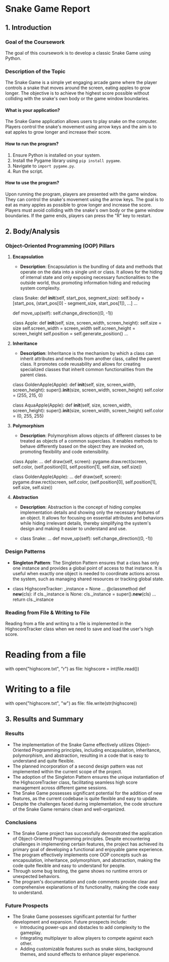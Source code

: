 # Snake Game Report

## 1. Introduction

### Goal of the Coursework

The goal of this coursework is to develop a classic Snake Game using Python.

### Description of the Topic

The Snake Game is a simple yet engaging arcade game where the player controls a snake that moves around the screen, eating apples to grow longer. The objective is to achieve the highest score possible without colliding with the snake's own body or the game window boundaries.

#### What is your application?

The Snake Game application allows users to play snake on the computer. Players control the snake's movement using arrow keys and the aim is to eat apples to grow longer and increase their score.

#### How to run the program?

1. Ensure Python is installed on your system.
2. Install the Pygame library using `pip install pygame`.
3. Navigate to `import pygame.py`.
4. Run the script.

#### How to use the program?

Upon running the program, players are presented with the game window. They can control the snake's movement using the arrow keys. The goal is to eat as many apples as possible to grow longer and increase the score. Players must avoid colliding with the snake's own body or the game window boundaries. If the game ends, players can press the "R" key to restart.

## 2. Body/Analysis

### Object-Oriented Programming (OOP) Pillars

1. **Encapsulation**

   - **Description**: Encapsulation is the bundling of data and methods that operate on the data into a single unit or class. It allows for the hiding of internal state and only exposing necessary functionalities to the outside world, thus promoting information hiding and reducing system complexity.
  
    class Snake:
    def __init__(self, start_pos, segment_size):
        self.body = [start_pos, (start_pos[0] - segment_size, start_pos[1]), ...]
        ...
    
    def move_up(self):
        self.change_direction((0, -1))

    class Apple:
    def __init__(self, size, screen_width, screen_height):
        self.size = size
        self.screen_width = screen_width
        self.screen_height = screen_height
        self.position = self.generate_position()
        ...

2. **Inheritance**

   - **Description**: Inheritance is the mechanism by which a class can inherit attributes and methods from another class, called the parent class. It promotes code reusability and allows for creating specialized classes that inherit common functionalities from the parent class.
     
    class GoldenApple(Apple):
    def __init__(self, size, screen_width, screen_height):
        super().__init__(size, screen_width, screen_height)
        self.color = (255, 215, 0)

    class AquaApple(Apple):
    def __init__(self, size, screen_width, screen_height):
        super().__init__(size, screen_width, screen_height)
        self.color = (0, 255, 255)

3. **Polymorphism**

   - **Description**: Polymorphism allows objects of different classes to be treated as objects of a common superclass. It enables methods to behave differently based on the object they are invoked on, promoting flexibility and code extensibility.
  
    class Apple:
    ...
    def draw(self, screen):
        pygame.draw.rect(screen, self.color, (self.position[0], self.position[1], self.size, self.size))

    class GoldenApple(Apple):
    ...
    def draw(self, screen):
        pygame.draw.rect(screen, self.color, (self.position[0], self.position[1], self.size, self.size))

4. **Abstraction**

   - **Description**: Abstraction is the concept of hiding complex implementation details and showing only the necessary features of an object. It allows for focusing on essential attributes and behaviors while hiding irrelevant details, thereby simplifying the system's design and making it easier to understand and use.
  
   - class Snake:
    ...
    def move_up(self):
        self.change_direction((0, -1))

### Design Patterns

- **Singleton Pattern**: The Singleton Pattern ensures that a class has only one instance and provides a global point of access to that instance. It is useful when exactly one object is needed to coordinate actions across the system, such as managing shared resources or tracking global state.

- class HighscoreTracker:
    _instance = None
    ...
    @classmethod
    def __new__(cls):
        if cls._instance is None:
            cls._instance = super().__new__(cls)
            ...
        return cls._instance

### Reading from File & Writing to File

Reading from a file and writing to a file is implemented in the HighscoreTracker class when we need to save and load the user's high score.

# Reading from a file
with open("highscore.txt", "r") as file:
    highscore = int(file.read())

# Writing to a file
with open("highscore.txt", "w") as file:
    file.write(str(highscore))

## 3. Results and Summary

### Results

- The implementation of the Snake Game effectively utilizes Object-Oriented Programming principles, including encapsulation, inheritance, polymorphism, and abstraction, resulting in a code that is easy to understand and quite flexible.
- The planned incorporation of a second design pattern was not implemented within the current scope of the project.
- The adoption of the Singleton Pattern ensures the unique instantiation of the HighscoreTracker class, facilitating seamless high score management across different game sessions.
- The Snake Game possesses significant potential for the addition of new features, as the current codebase is quite flexible and easy to update.
- Despite the challenges faced during implementation, the code structure of the Snake Game remains clean and well-organized.

### Conclusions

- The Snake Game project has successfully demonstrated the application of Object-Oriented Programming principles. Despite encountering challenges in implementing certain features, the project has achieved its primary goal of developing a functional and enjoyable game experience.
- The program effectively implements core OOP concepts such as encapsulation, inheritance, polymorphism, and abstraction, making the code quite flexible and easy to understand for people.
- Through some bug testing, the game shows no runtime errors or unexpected behaviors.
- The program's documentation and code comments provide clear and comprehensive explanations of its functionality, making the code easy to understand.

### Future Prospects

- The Snake Game possesses significant potential for further development and expansion. Future prospects include:
  - Introducing power-ups and obstacles to add complexity to the gameplay.
  - Integrating multiplayer to allow players to compete against each other.
  - Adding customizable features such as snake skins, background themes, and sound effects to enhance player experience.
